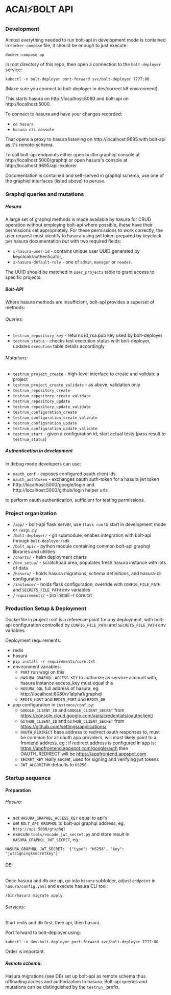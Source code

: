 # ACAI⚡BOLT API

### Development

Almost everything needed to run bolt-api in development mode is contained in
`docker-compose` file, it should be enough to just execute:

```
docker-compose up
```

in root directory of this repo, then open a connection to the `bolt-deployer` service:

```
kubectl -n bolt-deployer port-forward svc/bolt-deployer 7777:80
``` 

(Make sure you connect to bolt-deployer in dev/correct k8 environment).

This starts hasura on http://localhost:8080 and bolt-api on http://localhost:5000.

To connect to hasura and have your changes recorded:

* `cd hasura`
* `hasura-cli console`

That opens a proxy to hasura listening on http://localhost:9695 with bolt-api as it's remote-schema.

To call bolt-api endpoints either open builtin graphiql console at http://localhost:5000/graphql
or open hasura's console at http://localhost:9695/api-explorer 

Documentation is contained and self-served in graphql schema, use one of the graphiql interfaces
(listed above) to peruse.

### Graphql queries and mutations

##### Hasura

A large set of graphql methods is made available by hasura for CRUD operation without employing bolt-api
where possible, these have their permissions set appropriately.
For these permissions to work correctly, the user request must identify to hasura using jwt
token prepared by keyclock per hasura documentation *but* with two required fields:

* `x-hasura-user-id` - contains unique user UUID generated by keycloak/authenticator,
* `x-hasura-default-role` - one of `admin`, `manager` or `reader`.

The UUID should be matched in `user_projects` table to grant access to specific projects.

##### Bolt-API

Where hasura methods are insufficient, bolt-api provides a superset of methods:

###### Queries:

* `testrun_repository_key` - returns id_rsa.pub key used by bolt-deployer
* `testrun_status` - checks test execution status with bolt-deployer, updates `execution` table details accordingly

###### Mutations:

* `testrun_project_create` - high-level interface to create and validate a project
* `testrun_project_create_validate` - as above, validation only
* `testrun_repository_create`
* `testrun_repository_create_validate`
* `testrun_repository_update`
* `testrun_repository_update_validate`
* `testrun_configuration_create`
* `testrun_configuration_create_validate`
* `testrun_configuration_update`
* `testrun_configuration_update_validate`
* `testrun_start` - given a configuration id, start actual tests (pass result to `testrun_status`)

##### Authentication in development

In debug mode developers can use:

* `oauth_conf` - exposes configured oauth client ids
* `oauth_authtoken` - exchanges oauth auth-token for a hasura jwt token
* http://localhost:5000/google/login and http://localhost:5000/github/login helper urls 

to perform oauth authentication, sufficient for testing permissions. 

### Project organization

* `/app/` - bolt-api flask server, use `flask run` to start in development mode or `/wsgi.py`
* `/bolt-deployer/` - git submodule, enabes integration with bolt-api through `bolt-deployer/sdk`
* `/bolt_api/` - python module containing common bolt-api graphql libraries and utilities  
* `/charts/` - helm deployment charts
* `/dev_setup/` - scratchpad area, populates fresh hasura instance with lots of data
* `/hasura/` - holds hasura migrations, schema definitions, and hasura-cli configuration
* `/instance/` - holds flask configuration, override with `CONFIG_FILE_PATH` and `SECRETS_FILE_PATH` env variables
* `/requirements/` - pip install -r core.txt

### Production Setup & Deployment

Dockerfile in project root is a reference point for any deployment, with bolt-api configuration 
controlled by `CONFIG_FILE_PATH` and `SECRETS_FILE_PATH` env variables.

Deployment requirements:

* redis
* hasura
* `pip install -r requirements/core.txt`
* environment variables:
    * `PORT` 
    run wsgi on this
    * `HASURA_GRAPHQL_ACCESS_KEY` 
    to authorize as service-account with, hasura instance access_key must equal this
    * `HASURA_GQL` 
    full address of hasura, eg. http://localhost:8080/v1alpha1/graphql
    * `REDIS_HOST` and `REDIS_PORT` and `REDIS_DB`
* app configuration in `instance/conf.py`:
    * `GOOGLE_CLIENT_ID` and `GOOGLE_CLIENT_SECRET` 
    from https://console.cloud.google.com/apis/credentials/oauthclient/
    * `GITHUB_CLIENT_ID` and `GITHUB_CLIENT_SECRET` 
    from https://github.com/settings/applications/
    * `OAUTH_REDIRECT` 
    base address to redirect oauth responses to, 
    must be common for all oauth app providers, will most likely point to a frontend 
    address, eg.:
    if redirect address is configured in app is:  
    https://appfrontend.appspot.com/google/auth
    then OAUTH_REDIRECT will be https://appfrontend.appspot.com
    * `SECRET_KEY` 
    really secret, used for signing and verifying jwt tokens
    * `JWT_ALGORITHM` 
    defaults to `HS256`

### Startup sequence

#### Preparation

###### Hasura:

* set `HASURA_GRAPHQL_ACCESS_KEY` equal to api's
* set `BOLT_API_GRAPHQL` to bolt-api graphql address, eg. `http://api:5000/graphql`
* execute `tools/encode_jwt_secret.py` and store result in `HASURA_GRAPHQL_JWT_SECRET`, eg.:
```
HASURA_GRAPHQL_JWT_SECRET: '{"type": "HS256", "key": "jwtsigningksecretkey"}'
```

###### DB:

Once hasura and db are up, go into `hasura` subfolder, 
adjust `endpoint` in `hasura/config.yaml` and execute hasura CLI tool:
```
/bin/hasura migrate apply
```

###### Services:

Start redis and db first, then api, then hasura.

Port forward to bolt-deployer using:
```
kubectl -n dev-bolt-deployer port-forward svc/bolt-deployer 7777:80
```

Order is important.

##### Remote schema:

Hasura migrations (see DB) set up bolt-api as remote schema thus offloading access and authorization 
to hasura. Bolt-api queries and mutations can be distinguished by the `testrun_` prefix.

